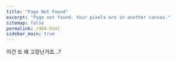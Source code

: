 ```yaml
---
title: "Page Not Found"
excerpt: "Page not found. Your pixels are in another canvas."
sitemap: false
permalink: /404.html
sidebar_main: true
---
```


이건 또 왜 고장난거죠...?
